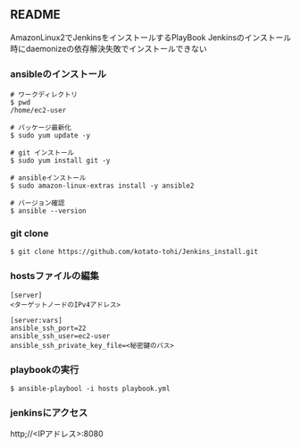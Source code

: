 ## README
AmazonLinux2でJenkinsをインストールするPlayBook
Jenkinsのインストール時にdaemonizeの依存解決失敗でインストールできない



### ansibleのインストール
```
# ワークディレクトリ
$ pwd
/home/ec2-user

# パッケージ最新化
$ sudo yum update -y

# git インストール
$ sudo yum install git -y

# ansibleインストール
$ sudo amazon-linux-extras install -y ansible2

# バージョン確認
$ ansible --version

```

### git clone 
```
$ git clone https://github.com/kotato-tohi/Jenkins_install.git
```

### hostsファイルの編集
```
[server]
<ターゲットノードのIPv4アドレス>

[server:vars]
ansible_ssh_port=22
ansible_ssh_user=ec2-user
ansible_ssh_private_key_file=<秘密鍵のパス>

```

### playbookの実行
```
$ ansible-playbool -i hosts playbook.yml 
```

### jenkinsにアクセス
http;//<IPアドレス>:8080
